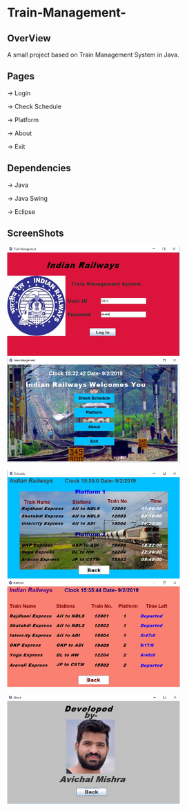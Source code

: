 # Train-Management-
## OverView
A small project based on Train Management System in Java.

## Pages
-> Login

-> Check Schedule

-> Platform

-> About

-> Exit

## Dependencies
-> Java

-> Java Swing

-> Eclipse

## ScreenShots
<img src="Images/Train1.jpg" width="400">                      <img src="Images/Train2.jpg" width="400">

<img src="Images/Train3.jpg" width="400">                      <img src="Images/Train4.jpg" width="400">

<img src="Images/Train5.jpg" width="400">
